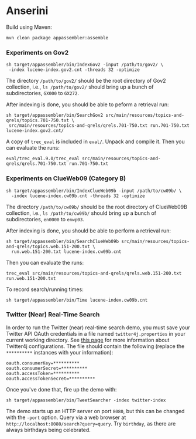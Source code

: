 Anserini
========

Build using Maven:

```
mvn clean package appassembler:assemble
```

### Experiments on Gov2

```
sh target/appassembler/bin/IndexGov2 -input /path/to/gov2/ \
 -index lucene-index.gov2.cnt -threads 32 -optimize
```

The directory `/path/to/gov2/` should be the root directory of Gov2 collection, i.e., `ls /path/to/gov2/` should bring up a bunch of subdirectories, `GX000` to `GX272`.

After indexing is done, you should be able to peform a retrieval run:

```
sh target/appassembler/bin/SearchGov2 src/main/resources/topics-and-qrels/topics.701-750.txt \
 src/main/resources/topics-and-qrels/qrels.701-750.txt run.701-750.txt lucene-index.gov2.cnt/
```

A copy of `trec_eval` is included in `eval/`. Unpack and compile it. Then you can evaluate the runs:

```
eval/trec_eval.9.0/trec_eval src/main/resources/topics-and-qrels/qrels.701-750.txt run.701-750.txt
```


### Experiments on ClueWeb09 (Category B)

```
sh target/appassembler/bin/IndexClueWeb09b -input /path/to/cw09b/ \
  -index lucene-index.cw09b.cnt -threads 32 -optimize
```

The directory `/path/to/cw09b/` should be the root directory of ClueWeb09B collection, i.e., `ls /path/to/cw09b/` should bring up a bunch of subdirectories, `en0000` to `enwp03`.

After indexing is done, you should be able to perform a retrieval run:

```
sh target/appassembler/bin/SearchClueWeb09b src/main/resources/topics-and-qrels/topics.web.151-200.txt \
  run.web.151-200.txt lucene-index.cw09b.cnt
```

Then you can evaluate the runs:

```
trec_eval src/main/resources/topics-and-qrels/qrels.web.151-200.txt run.web.151-200.txt
```

To record search/running times:

```
sh target/appassembler/bin/Time lucene-index.cw09b.cnt
```

### Twitter (Near) Real-Time Search

In order to run the Twitter (near) real-time search demo, you must save your Twitter API OAuth credentials in a file named `twitter4j.properties` in your current working directory. See [this page](http://twitter4j.org/en/configuration.html) for more information about Twitter4j configurations. The file should contain the following (replace the `**********` instances with your information):

```
oauth.consumerKey=**********
oauth.consumerSecret=**********
oauth.accessToken=**********
oauth.accessTokenSecret=**********
```

Once you've done that, fire up the demo with:

```
sh target/appassembler/bin/TweetSearcher -index twitter-index
```

The demo starts up an HTTP server on port `8080`, but this can be changed with the `-port` option. Query via a web browser at `http://localhost:8080/search?query=query`. Try `birthday`, as there are always birthdays being celebrated.
